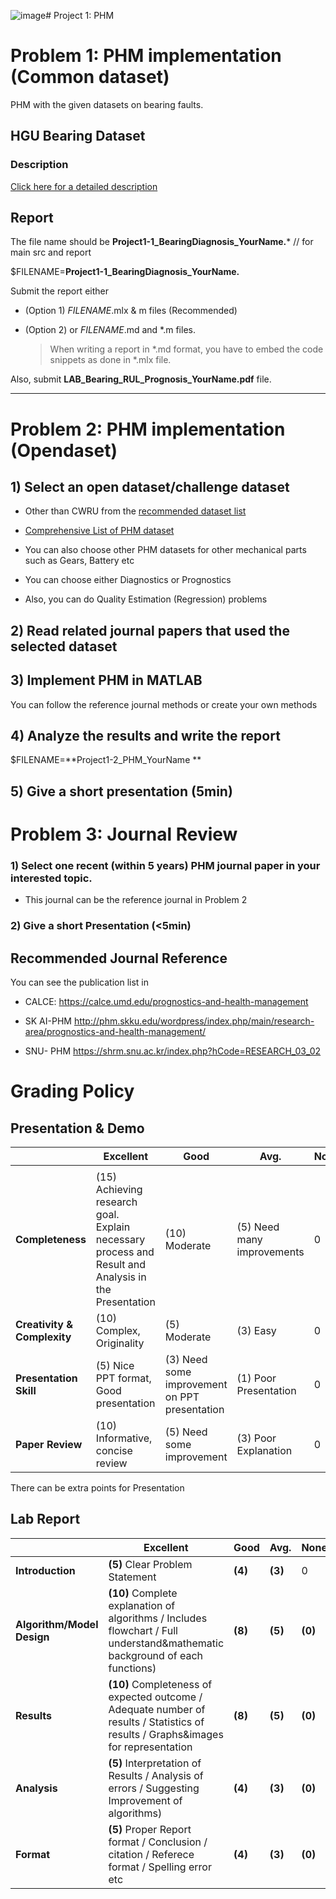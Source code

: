 ![image](https://github.com/user-attachments/assets/2af9c4e5-2e34-4a96-9c60-70e1fcd36977)# Project 1: PHM





# Problem 1:  PHM implementation (Common dataset)

PHM with the given datasets on bearing faults.



## HGU Bearing Dataset

### Description

 [Click here for a detailed description](https://github.com/ykkimhgu/digitaltwinNautomation-src/blob/main/HGU%20Bearing%20Dataset%20Description.md)





##  Report

The file name should be **Project1-1_BearingDiagnosis_YourName.*** // for main src and report



$FILENAME=**Project1-1_BearingDiagnosis_YourName.**



Submit the report either

* (Option 1) $FILENAME$.mlx & m files (Recommended)

* (Option 2) or $FILENAME$.md and *.m files. 

  > When writing a report in *.md format, you have to embed the code snippets as done in *.mlx file.

Also, submit **LAB_Bearing_RUL_Prognosis_YourName.pdf** file.



---







# Problem 2:  PHM implementation (Opendaset)



## 1) Select an open dataset/challenge dataset

* Other than CWRU from the [recommended dataset list]( https://ykkim.gitbook.io/wiki/industrial-ai/phm-dataset)

* [Comprehensive List of PHM dataset](https://github.com/ykkimhgu/digitaltwinNautomation-src/blob/main/PHM%20Dataset%20list%20journal.pdf)

* You can also choose other PHM datasets for other mechanical parts such as Gears, Battery etc

* You can choose either  Diagnostics or Prognostics

* Also, you can do Quality Estimation (Regression) problems

  

  



## 2) Read related journal papers that used the selected dataset



## 3) Implement PHM  in MATLAB

You can follow the reference journal methods or create your own methods



## 4) Analyze the results and write the report

$FILENAME=**Project1-2_PHM_YourName **



## 5) Give a short presentation (5min)







# Problem 3: Journal Review



### 1) Select one recent (within 5 years) PHM journal paper in your interested topic. 

* This journal can be the reference journal in Problem 2

  

### 2) Give a short Presentation (<5min)





## Recommended Journal Reference

You can see the publication list in

* CALCE: https://calce.umd.edu/prognostics-and-health-management

* SK AI-PHM http://phm.skku.edu/wordpress/index.php/main/research-area/prognostics-and-health-management/

* SNU- PHM https://shrm.snu.ac.kr/index.php?hCode=RESEARCH_03_02





# Grading Policy





## **Presentation & Demo** 

|                              | **Excellent**                                                | **Good**                                      | **Avg.**                   | **None** |
| ---------------------------- | ------------------------------------------------------------ | --------------------------------------------- | -------------------------- | -------- |
|                              |                                                              |                                               |                            |          |
| **Completeness**             | (15) Achieving research goal. Explain necessary process and Result and Analysis in the Presentation | (10) Moderate                                 | (5) Need many improvements | 0        |
| **Creativity & Complexity**  | (10) Complex, Originality                                    | (5) Moderate                                  | (3) Easy                   | 0        |
| **Presentation Skill**       | (5) Nice PPT format, Good presentation                       | (3) Need some improvement on PPT presentation | (1) Poor Presentation      | 0        |
| **Paper Review**            | (10) Informative, concise  review                             | (5) Need some improvement                     | (3) Poor Explanation       | 0        |

There can be extra points for Presentation

## Lab Report 

|                                            | **Excellent**                                               | **Good**                                                     | **Avg.**                                            |  **None**                |
| ------------------------------------------ | ----------------------------------------------------------- | ------------------------------------------------------------ | --------------------------------------------------- |  ----------------------- |
| **Introduction**                           | **(5)** Clear Problem Statement                             | **(4)**                                                      | **(3)**                                             |0 |
| **Algorithm/Model Design**                | **(10)** Complete explanation of algorithms / Includes flowchart / Full understand&mathematic background of each functions) | **(8)**                                            | **(5)**     | **(0)**                       |
| **Results**                               | **(10)** Completeness of expected outcome / Adequate number of results / Statistics of results / Graphs&images for representation | **(8)**                                            | **(5)**     | **(0)**                       |
| **Analysis**                              | **(5)** Interpretation of Results / Analysis of errors / Suggesting Improvement of algorithms) | **(4)**                                            | **(3)**     | **(0)**                       |
| **Format**                                 | **(5)** Proper Report format / Conclusion / citation / Referece format / Spelling error etc    | **(4)**                                            | **(3)**     | **(0)**                       |







